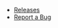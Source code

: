 * [Releases](https://github.com/MorphoMonarchy/Pollen)
* [Report a Bug](https://github.com/MorphoMonarchy/Pollen/issues/new)